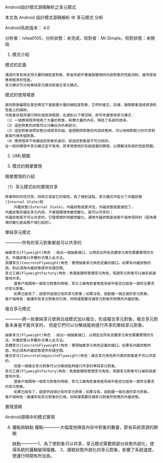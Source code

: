 Android設計模式源碼解析之享元模式

本文為 Android 設計模式源碼解析 中 享元模式 分析

Android系統版本： 4.0

分析者：lvtea0105，分析狀態：未完成，校對者：Mr.Simple，校對狀態：未開始

1. 模式介紹

模式的定義

    通過共享有效支持大量的細粒度對象，節省系統中重複創建相同內容對象的性能消耗，進而提高應用程序的性能。
    享元模式可分為單純享元模式和複合享元模式。

模式的使用場景

    面向對象編程在某些情況下會創建大量的細粒度對象，它們的產生，存儲，銷燬都會造成資源和性能上的損耗，
    可能會在程序運行時形成效率瓶頸，在遇到以下情況時，即可考慮使用享元模式：
    （1）一個應用程序使用了大量的對象，耗費大量的內存，降低了系統的效率。
    （2）這些對象的狀態可以分離出內外兩部分。
    （3）這些對象按照狀態分成很多的組，當把刪除對象的外部狀態時，可以用相對較少的共享對象取代很多組對象。 
    （4）應用程序不依賴這些對象的身份，即這些對象是不可分辨的。
    在一般的開發中享元模式並不常用，其常常應用於系統底層的開發，以便解決系統的性能問題。

2. UML類圖

3. 模式的簡單實現

簡單實現的介紹

（1）享元模式如何實現共享

    將事物的共性共享，同時又保留它的個性。為了做到這點，享元模式中區分了內蘊狀態(Internal State)和
        外蘊狀態(External State)。內蘊狀態就是共性，外蘊狀態就是個性了。
    內蘊狀態存儲在享元內部，不會隨環境改變而變化，是可以共享的；
    外蘊狀態是不可以共享的，它隨環境的改變而變化，通常外蘊狀態是由客戶端來保持的（因為環境的變化是由客戶端引起的）。


單純享元模式

————所有的享元對象都是可以共享的

    抽象享元(Flyweight)角色 ：給出一個抽象接口，以規定出所有具體享元角色需要實現的方法，外蘊狀態以參數形式傳入此方法。
    具體享元(ConcreteFlyweight)角色：實現抽象享元角色定義的接口。如果有內蘊狀態的話，則必須為內蘊狀態提供存儲空間。
    享元工廠(FlyweightFactory)角色：負責創建和管理享元角色，保證享元對象可以被系統適當地共享。
        當客戶端調用一個享元對象的時候，享元工廠角色會檢查系統中是否已經有一個符合要求的享元對象。
        如果已經有了，就提供這個已有的享元對象；如果沒有，就創建一個合適的享元對象。
    客戶端角色：維護所有享元對象的引用，同時還需要存儲享元對象所對應的外蘊狀態。


複合享元模式

————將一些單純享元使用合成模式加以複合，形成複合享元對象。複合享元對象本身是不能共享的，
    但是它們可以分解成能夠進行共享的單純享元對象。

    抽象享元(Flyweight)角色 ：給出一個抽象接口，以規定出所有具體享元角色需要實現的方法，外蘊狀態以參數形式傳入此方法。
    具體享元(ConcreteFlyweight)角色：實現抽象享元角色定義的接口。如果有內蘊狀態的話，則必須為內蘊狀態提供存儲空間。
    複合享元(ConcreteCompositeFlyweight)角色：複合享元角色所代表的對象是不可以共享的，
        但是一個複合享元對象可以分解成能夠進行共享的單純享元對象。
    享元工廠(FlyweightFactory)角色：負責創建和管理享元角色，保證享元對象可以被系統適當地共享。
        當客戶端調用一個享元對象的時候，享元工廠角色會檢查系統中是否已經有一個符合要求的享元對象。
        如果已經有了，就提供這個已有的享元對象；如果沒有，就創建一個合適的享元對象。
    客戶端角色：維護所有享元對象的引用，同時還需要存儲享元對象所對應的外蘊狀態。

實現源碼

Android源碼中的模式實現

4. 優點與缺點
    優點————大幅度地降低內存中對象的數量，節省系統資源的開銷

    缺點————1、為了使對象可以共享，享元模式需要將部分狀態外部化，使得系統的邏輯變得複雜。
            2、讀取狀態外部化的享元對象，影響了系統速度，使運行時間有所加長。
